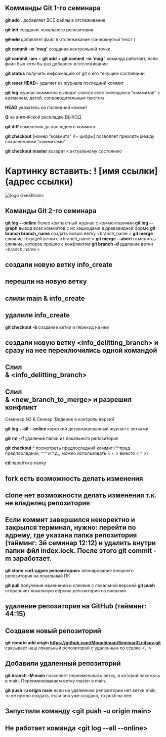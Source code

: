 ## Kомманды Git 1-го семинара  

**git add** .  добавляет ВСЕ файлы в отслеживание 

**git init**  создание локального репозитория 

~~**git add**~~ добавляет файл в отслеживание (зачеркнутый текст )

**git commit -m 'msg'** создание контрольной точки

**git commit -am**   =  **git add** + **git commit -m 'msg '**
команда работает, если файл был хотя бы раз добавлен в отслеживание 

**git status** получить информацию от git о его текущем состояниии

**git reset HEAD~** удаляет из журнала последний коммит 

**git log** журнал коммитов  выводит список всех тмеющихся "коммитов" c временем, датой, сопроводительным текстом
     
**HEAD** указатель на последний коммит 

**Q** на английской раскладке ВЫХОД

**git diff** изменения до последнего коммита

**git checkout** [номер "коммита" 4+ цифры] позволяет преходть между сохранениями "коммитами" 

**git checkout master** возврат к актуальному состоянию 

# Картинку вставить: ! [имя ссылки] (адрес ссылки)

![logo GeekBrains](https://epicris.ru/wp-content/uploads/2020/11/promokod-geekbrains.jpg)



## Команды Git 2-го семинара 

**git log --online**   более компактный журнал с комментариями 
**git log --graph** вывод всех коммитов с их  хэшкодами в древовидной форме 
**git branch branch_name** создать новую ветку <branch_name >
**git merge <branch name>** слияние текущей ветки с <branch_name >
**git merge --abort** отменитьь слияние, которое прошло с конфликтом
**git branch -d <branch name>** удаление ветки <branch_name >

## создали новую ветку info_create
## перешли на новую ветку 
## слили main & info_create
## удалили info_create

**git checkout -b <branch name>** создание ветки и переход на нее

##  создали новую ветку <info_delitting_branch> и сразу на нее переключились одной командой 

## Слил <main> & <info_delitting_branch>
## Слил <main> & <new_branch_to_merge> и разрешил конфликт 




Семинар N3 & Сеинар 'Ведение в контроль версий'

**git log --all --online** короткий детализированный журнал с ветками 

**git rm -rf <name>** удаление папки из локального репозитория 

**git checkout <name>^** посмотреть предпоследний коммит (^^пред предпоследний, ^^^ и т.д., можно использовать < ~ > вместо < ^ >)

**cd <name>** перейти в папку 

## fork есть возможность делать изменения 
## clone нет возможности делать изменения т.к. не владелец репозитория 


##  Если коммит завершился некоректно и закрылся терминал, нужно: перейти по адрему, где указана папка репозитория (тайминг: 3й семинар 12:12) и удалить внутри папки фйл index.lock. После этого git commit -m заработает.    

**git clone <url-адрес репозитория>** клонирование внешнего репозитория на локальный ПК

**git pull** получение изменений и слияние с локальной версией 
**git push** отправляет локальную версию репозитория на внешний 
 
## удаление репозитория на GitHub (тайминг: 44:15)

## Создаем новый репозиторий <Seminar3Lnitsov>

**git remote add origin <https://github.com/Monoldman/Seminar3Lnitsov.git>** связывает наш локальный репозиторой с удаленным по ссвлке <. .>

## Добавили удаленный репозиторий 

**git branch -M main** позволяет переименовать ветку, в которой нахожусь в main. Переименовываем ветку master в main.

**git push -u origin main** если на удаленном репозитории нет ветки main, то ее нужно создать, если она уже создана, то push на нее.

## Запустили команду <git push -u origin main>

## Не работает команда <git log --all --online>


 

 


 